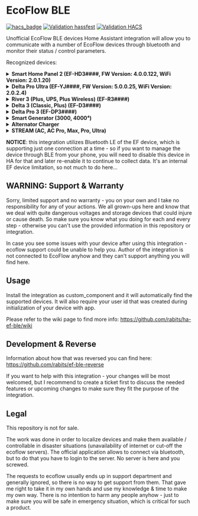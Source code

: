 # EcoFlow BLE

[![hacs_badge](https://img.shields.io/badge/HACS-Default-41BDF5.svg)](https://github.com/hacs/integration)
[![Validation hassfest](https://github.com/rabits/ha-ef-ble/actions/workflows/validate-hassfest.yaml/badge.svg)](https://github.com/rabits/ha-ef-ble/actions/workflows/validate-hassfest.yaml)
[![Validation HACS](https://github.com/rabits/ha-ef-ble/actions/workflows/validate-hacs.yaml/badge.svg)](https://github.com/rabits/ha-ef-ble/actions/workflows/validate-hacs.yaml)

Unofficial EcoFlow BLE devices Home Assistant integration will allow you to communicate with a
number of EcoFlow devices through bluetooth and monitor their status / control parameters.

Recognized devices:
<details><summary>
<b>Smart Home Panel 2 (EF-HD3####, FW Version: 4.0.0.122, WiFi Version: 2.0.1.20)</b>
</summary>

| *Sensors*                                  |
|--------------------------------------------|
| Battery Level                              |
| Input Power                                |
| Output Power                               |
| Grid Power                                 |
| Power In Use                               |
| Circuit Power (Each Circuit)               |
| Circuit Current (Each Circuit)             |
| Channel Power (Each Channel)               |
| Channel Battery Level (Each Channel)       |
| Channel Battery Temperature (Each Channel) |
| Channel Connected (Each Channel)           |
| Channel Control Status (Each Channel)      |
| Channel Enabled (Each Channel)             |
| Channel Output Power (Each Channel)        |
| Channel PV HV Input Power (Each Channel)   |
| Channel PV LV Input Power (Each Channel)   |

</details>
<details><summary>
<b>Delta Pro Ultra (EF-YJ####, FW Version: 5.0.0.25, WiFi Version: 2.0.2.4)</b>
</summary>

| *Sensors*                            |
|--------------------------------------|
| Battery Level                        |
| Individual Battery Levels (disabled) |
| Input Power                          |
| Output Power                         |
| Low Voltage Solar Power              |
| High Voltage Solar Power             |
| AC L1 (1) Output Power               |
| AC L1 (2) Output Power               |
| AC L2 (1) Output Power               |
| AC L2 (2) Output Power               |
| AC TT-30R Output Power               |
| AC L14-30P Output Power              |
| AC I/O Output Power                  |
</details>
<details><summary>
<b>River 3 (Plus, UPS, Plus Wireless) (EF-R3####)</b>
</summary>

| *Sensors*                       | *Switches*     | *Sliders*            | *Selects*        |
|---------------------------------|----------------|----------------------|------------------|
| AC Input Energy                 | AC Port        | Backup Reserve Level | Led Mode⁺        |
| AC Input Power                  | DC Port        | Max Charge Limit     | DC Charging Type |
| AC Output Energy                | Backup Reserve | Min Discharge Limit  |                  |
| AC Output Power                 |                | AC Charging Speed    |                  |
| Main Battery Level ⁺            |                | DC Charging Max Amps |                  |
| Battery Level                   |                |                      |                  |
| DC 12V Port Output Energy       |                |                      |                  |
| DC 12V Port Output Power        |                |                      |                  |
| DC Input Energy                 |                |                      |                  |
| DC Input Power                  |                |                      |                  |
| Input Energy Total              |                |                      |                  |
| Input Power Total               |                |                      |                  |
| Output Energy Total             |                |                      |                  |
| Output Power Total              |                |                      |                  |
| USB A Output Energy             |                |                      |                  |
| USB A Output Power              |                |                      |                  |
| USB C Output Energy             |                |                      |                  |
| USB C Output Power              |                |                      |                  |
| Battery Input Power (disabled)  |                |                      |                  |
| Battery Output Power (disabled) |                |                      |                  |
| Cell Temperature (disabled)     |                |                      |                  |

⁺ Only available on Plus variant

**NOTE**: AC Input Energy sensor is not working as intended - this is a bug in firmware. If you
need this sensor, create integral helper from AC Input Power instead. Also see
[this issue](https://github.com/rabits/ha-ef-ble/issues/73).

**WARNING**: This integration allows to set Backup Reserve Limit to Min Discharge Limit that may cause
your AC ports to turn off it it hits this limit. The official application allows you to do the same,
so it is also possible to set it from this integration but be aware that this is most likely a bug.
See more info in [this issue](https://github.com/rabits/ha-ef-ble/issues/78).
</details>

<details><summary>
<b>Delta 3 (Classic, Plus) (EF-D3####)</b>
</summary>

| *Sensors*                       | *Switches*     | *Sliders*                  |
|---------------------------------|----------------|----------------------------|
| Main Battery Level              | AC Ports       | Backup Reserve Level       |
| Battery Level                   | DC Ports       | Max Charge Limit           |
| AC Input Power                  | Backup Reserve | Min Discharge Limit        |
| AC Output Power                 | USB Ports ¹    | AC Charging Speed          |
| DC 12V Port Output Power        |                | DC Charging Max Amps       |
| DC Port Input Power             |                | DC (2) Charging Max Amps ⁺ |
| DC Port Input State             |                |                            |
| DC Port (2) Input Power⁺        |                |                            |
| DC Port (2) Input State⁺        |                |                            |
| Solar Power                     |                |                            |
| Solar Power (2) ⁺               |                |                            |
| Input Power Total               |                |                            |
| Output Power Total              |                |                            |
| USB A Output Power              |                |                            |
| USB A (2) Output Power          |                |                            |
| USB C Output Power              |                |                            |
| USB C (2) Output Power          |                |                            |
| AC Plugged In                   |                |                            |
| Battery Input Power (disabled)  |                |                            |
| Battery Output Power (disabled) |                |                            |
| Cell Temperature (disabled)     |                |                            |

⁺ Only available on Plus variant  
¹ Not available on Classic

**NOTE**: Delta 3 models do not expose energy sensors - to use it for Energy dashboard,
you have to create it yourself, see this section from the official
[Home Assistant FAQ](https://www.home-assistant.io/docs/energy/faq/#creating-an-energy-sensor-out-of-a-power-sensor)
</details>

<details><summary>
<b>Delta Pro 3 (EF-DP3####)</b>
</summary>

| *Sensors*                   | *Switches*     | *Sliders*            |
|-----------------------------|----------------|----------------------|
| Main Battery Level          | AC Ports       | Backup Reserve Level |
| Battery Level               | DC Ports       | Max Charge Limit     |
| AC Input Power              | Backup Reserve | Min Discharge Limit  |
| AC LV Output Power          |                | AC Charging Speed    |
| AC HV Output Power          |                |                      |
| DC 12V Output Power         |                |                      |
| DC LV Input Power           |                |                      |
| DC LV Input State           |                |                      |
| DC HV Input Power           |                |                      |
| DC HV Input State           |                |                      |
| Solar LV Power              |                |                      |
| Solar HV Power              |                |                      |
| Input Power Total           |                |                      |
| Output Power Total          |                |                      |
| USB A Output Power          |                |                      |
| USB A (2) Output Power      |                |                      |
| USB C Output Power          |                |                      |
| USB C (2) Output Power      |                |                      |
| AC Plugged In               |                |                      |
| Cell Temperature (disabled) |                |                      |

**NOTE**: Delta 3 Pro does not expose energy sensors - to use it for Energy dashboard,
you have to create it yourself, see this section from the official
[Home Assistant FAQ](https://www.home-assistant.io/docs/energy/faq/#creating-an-energy-sensor-out-of-a-power-sensor)
</details>

<details><summary>
<b>Smart Generator (3000, 4000⁴)</b>
</summary>

| *Sensors*              | *Switches*           | *Sliders*  | *Selects*        |
|------------------------|----------------------|------------|------------------|
| Output Power           | Engine               | Gas Weight | Performance Mode |
| AC Output Power        | Self Start           |            | Gas Unit         |
| Engine State           | LPG Level Monitoring |            |                  |
| Fuel Type              | AC Ports             |            |                  |
| Gas Consumption        |                      |            |                  |
| Abnormal State         |                      |            |                  |
| Internal Battery Power |                      |            |                  |
| Internal Battery State |                      |            |                  |
| XT150 Battery Level ⁴  |                      |            |                  |
| XT150 Charge Type ⁴    |                      |            |                  |

⁴ Only available on 4000 variant
</details>

<details><summary>
<b>Alternator Charger</b>
</summary>

| *Sensors*           | *Switches* | *Sliders*                | *Selects*    |
|---------------------|------------|--------------------------|--------------|
| Battery Level       | Charger    | Start Voltage            | Charger Mode |
| Battery Temperature |            | Reverse Charging Current |              |
| DC Power            |            | Charging Current         |              |
| Battery Voltage     |            | Power Limit              |              |
</details>

<details><summary>
<b>STREAM (AC, AC Pro, Max, Pro, Ultra)</b>
</summary>

| *Sensors*                   | *Switches*  | *Sliders*             | *Selects*       |
|-----------------------------|-------------|-----------------------|-----------------|
| Battery Level               | Feed Grid   | Feed Grid Power Limit | Energy Strategy |
| Grid Power                  | AC (1) ᴬᴹᴾᵁ | Backup Reserve Level  |                 |
| Grid Voltage                | AC (2) ᴬᴾᵁ  | Charge Limit          |                 |
| Grid Frequency              |             | Discharge Limit       |                 |
| Load from Battery           |             | Base Load Power ¹     |                 |
| Load from Grid              |             |                       |                 |
| Load from PVᴹᴾᵁ             |             |                       |                 |
| AC (1) Power ᴬᴹᴾᵁ           |             |                       |                 |
| AC (2) Power ᴬᴾᵁ            |             |                       |                 |
| PV (1) Poweri ᴹᴾᵁ           |             |                       |                 |
| PV (2) Power ᴹᴾᵁ            |             |                       |                 |
| PV (3) Power ᴾᵁ             |             |                       |                 |
| PV (4) Power ᵁ              |             |                       |                 |
| Cell Temperature (disabled) |             |                       |                 |

ᴬ Only available on AC Pro variant  
ᴹ Only available on Max variant  
ᴾ Only available on Pro variant  
ᵁ Only available on Ultra variant  
¹ Not available when there's no base load timeframe or more than 1 timeframe configured.
</details>

</p>

**NOTICE**: this integration utilizes Bluetooth LE of the EF device, which is supporting just one
connection at a time - so if you want to manage the device through BLE from your phone, you will
need to disable this device in HA for that and later re-enable it to continue to collect data. It's
an internal EF device limitation, so not much to do here...

## WARNING: Support & Warranty

Sorry, limited support and no warranty - you on your own and I take no responsibility for any of
your actions. We all grown-ups here and know that we deal with quite dangerous voltages and storage
devices that could injure or cause death. So make sure you know what you doing for each and every
step - otherwise you can't use the provided information in this repository or integration.

In case you see some issues with your device after using this integration - ecoflow support could
be unable to help you. Author of the integration is not connected to EcoFlow anyhow and they can't
support anything you will find here.

## Usage

Install the integration as custom_component and it will automatically find the supported devices.
It will also require your user id that was created during initialization of your device with app.

Please refer to the wiki page to find more info: <https://github.com/rabits/ha-ef-ble/wiki>

## Development & Reverse

Information about how that was reversed you can find here: <https://github.com/rabits/ef-ble-reverse>

If you want to help with this integration - your changes will be most welcomed, but I recommend to
create a ticket first to discuss the needed features or upcoming changes to make sure they fit the
purpose of the integration.

## Legal

This repository is not for sale.

The work was done in order to localize devices and make them available / controllable in disaster
situations (unavailability of internet or cut-off the ecoflow servers). The official application
allows to connect via bluetooth, but to do that you have to login to the server. No server is here
and you screwed.

The requests to ecoflow usually ends up in support department and generally ignored, so there is no
way to get support from them. That gave me right to take it in my own hands and use my knowledge &
time to make my own way. There is no intention to harm any people anyhow - just to make sure you
will be safe in emergency situation, which is critical for such a product.
